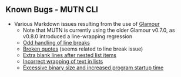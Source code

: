 ## Known Bugs - MUTN CLI
- Various Markdown issues resulting from the use of [Glamour](https://github.com/charmbracelet/glamour)
  - Note that MUTN is currently using the older Glamour v0.7.0, as v0.8.0 introduced a line-wrapping regression
  - [Odd handling of line breaks](https://github.com/charmbracelet/glamour/issues/84)
  - [Broken quotes](https://github.com/charmbracelet/glamour/issues/172) (seems related to line break issue)
  - [Extra blank lines after nested list items](https://github.com/charmbracelet/glamour/issues/102)
  - [Incorrect wrapping of text in lists](https://github.com/charmbracelet/glamour/issues/56)
  - [Excessive binary size and increased program startup time](https://github.com/charmbracelet/glamour/issues/288)
